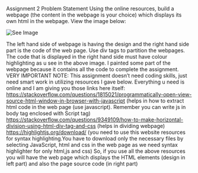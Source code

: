 Assignment 2 Problem Statement
Using the online resources, build a webpage (the content in the webpage is your choice) which displays its own html in the webpage. View the image below:

![See Image](https://noorgacc.github.io/wt-assignment-2/assign-2.png)

The left hand side of webpage is having the design and the right hand side part is the code of the web page. Use div tags to partition the webpages. The code that is displayed in the right hand side must have colour highlighting as u see in the above image. I painted some part of the webpage because it contains all the code to complete the assignment. 
VERY IMPORTANT NOTE:
This assignment doesn’t need coding skills, just need smart work in utilizing resources I gave below. Everything u need is online and I am giving you those links here itself:
https://stackoverflow.com/questions/1815021/programmatically-open-view-source-html-window-in-browser-with-javascript  (helps in how to extract html code in the web page (use javascript). Remember you can write js in body tag enclosed with Script tag)
https://stackoverflow.com/questions/9349109/how-to-make-horizontal-division-using-html-div-tag-and-css (helps in dividing webpage)
https://highlightjs.org/download/  (you need to use this website resources for syntax highlighting.You have to download only the necessary files by selecting JavaScript, html and css in the web page as we need syntax highlighter for only html,js and css)
So, if you use all the above resources you will have the web page which displays the HTML elements (design in left part) and also the page source code (in right part)






      
